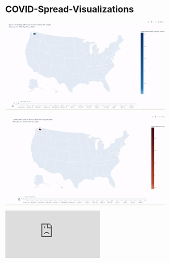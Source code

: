 # COVID-Spread-Visualizations

![alt text](https://github.com/Gramir10/COVID-Spread-Visualizations/blob/master/CovidSpread.gif)

![alt text](https://github.com/Gramir10/COVID-Spread-Visualizations/blob/master/HospitalBeds.gif)

![alt text](https://github.com/Gramir10/COVID-Spread-Visualizations/blob/master/bubble_map.html)


